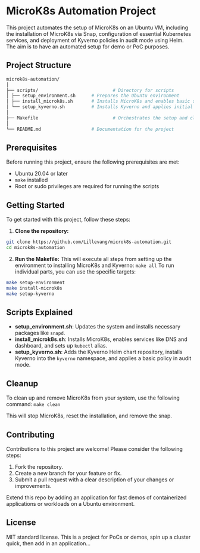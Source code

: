 # MicroK8s Automation Project

This project automates the setup of MicroK8s on an Ubuntu VM, including the installation of MicroK8s via Snap, configuration of essential Kubernetes services, and deployment of Kyverno policies in audit mode using Helm.
The aim is to have an automated setup for demo or PoC purposes.

## Project Structure

```bash
microk8s-automation/
│
├── scripts/                            # Directory for scripts
│ ├── setup_environment.sh 		# Prepares the Ubuntu environment
│ ├── install_microk8s.sh 		# Installs MicroK8s and enables basic services
│ └── setup_kyverno.sh 			# Installs Kyverno and applies initial policies
│
├── Makefile                            # Orchestrates the setup and cleanup processes
│
└── README.md 			        # Documentation for the project
```

## Prerequisites

Before running this project, ensure the following prerequisites are met:

- Ubuntu 20.04 or later
- `make` installed
- Root or sudo privileges are required for running the scripts

## Getting Started

To get started with this project, follow these steps:

1. **Clone the repository:**

```bash
git clone https://github.com/Lillevang/microk8s-automation.git
cd microk8s-automation
```

2. **Run the Makefile:**
This will execute all steps from setting up the environment to installing MicroK8s and Kyverno: `make all`
To run individual parts, you can use the specific targets:
```bash
make setup-environment
make install-microk8s
make setup-kyverno
```


## Scripts Explained

- **setup_environment.sh**: Updates the system and installs necessary packages like `snapd`.
- **install_microk8s.sh**: Installs MicroK8s, enables services like DNS and dashboard, and sets up `kubectl` alias.
- **setup_kyverno.sh**: Adds the Kyverno Helm chart repository, installs Kyverno into the `kyverno` namespace, and applies a basic policy in audit mode.

## Cleanup

To clean up and remove MicroK8s from your system, use the following command: `make clean`

This will stop MicroK8s, reset the installation, and remove the snap.

## Contributing

Contributions to this project are welcome! Please consider the following steps:

1. Fork the repository.
2. Create a new branch for your feature or fix.
3. Submit a pull request with a clear description of your changes or improvements.

Extend this repo by adding an application for fast demos of containerized applications or workloads on a Ubuntu environment.

## License

MIT standard license. This is a project for PoCs or demos, spin up a cluster quick, then add in an application...




